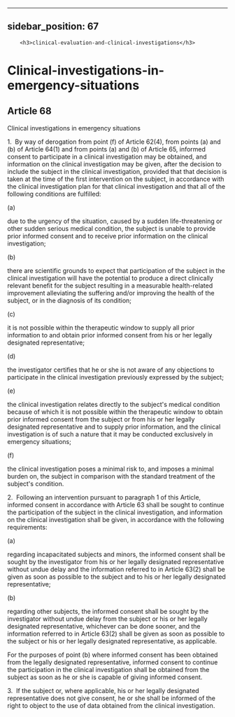 
---
sidebar_position: 67
---
        <h3>clinical-evaluation-and-clinical-investigations</h3>
<h1>Clinical-investigations-in-emergency-situations</h1>
<h2>Article 68</h2>
   <p class="stitle-article-norm">Clinical investigations in emergency situations</p>
   <p class="norm">1.&nbsp;&nbsp;By way of derogation from 
point&nbsp;(f) of Article&nbsp;62(4), from points (a) and (b) of 
Article&nbsp;64(1) and from points (a) and (b) of Article&nbsp;65, 
informed consent to participate in a clinical investigation may be 
obtained, and information on the clinical investigation may be given, 
after the decision to include the subject in the clinical investigation,
 provided that that decision is taken at the time of the first 
intervention on the subject, in accordance with the clinical 
investigation plan for that clinical investigation and that all of the 
following conditions are fulfilled:</p>
   <div class="grid-container grid-list">
      <div class="list grid-list-column-1">
         <span>(a)&nbsp;</span>
      </div>
      <div class="grid-list-column-2">
         <p class="norm">due to the urgency of the situation, caused by a
 sudden life-threatening or other sudden serious medical condition, the 
subject is unable to provide prior informed consent and to receive prior
 information on the clinical investigation;</p>
      </div>
   </div>
   <div class="grid-container grid-list">
      <div class="list grid-list-column-1">
         <span>(b)&nbsp;</span>
      </div>
      <div class="grid-list-column-2">
         <p class="norm">there are scientific grounds to expect that 
participation of the subject in the clinical investigation will have the
 potential to produce a direct clinically relevant benefit for the 
subject resulting in a measurable health-related improvement alleviating
 the suffering and/or improving the health of the subject, or in the 
diagnosis of its condition;</p>
      </div>
   </div>
   <div class="grid-container grid-list">
      <div class="list grid-list-column-1">
         <span>(c)&nbsp;</span>
      </div>
      <div class="grid-list-column-2">
         <p class="norm">it is not possible within the therapeutic 
window to supply all prior information to and obtain prior informed 
consent from his or her legally designated representative;</p>
      </div>
   </div>
   <div class="grid-container grid-list">
      <div class="list grid-list-column-1">
         <span>(d)&nbsp;</span>
      </div>
      <div class="grid-list-column-2">
         <p class="norm">the investigator certifies that he or she is 
not aware of any objections to participate in the clinical investigation
 previously expressed by the subject;</p>
      </div>
   </div>
   <div class="grid-container grid-list">
      <div class="list grid-list-column-1">
         <span>(e)&nbsp;</span>
      </div>
      <div class="grid-list-column-2">
         <p class="norm">the clinical investigation relates directly to 
the subject's medical condition because of which it is not possible 
within the therapeutic window to obtain prior informed consent from the 
subject or from his or her legally designated representative and to 
supply prior information, and the clinical investigation is of such a 
nature that it may be conducted exclusively in emergency situations;</p>
      </div>
   </div>
   <div class="grid-container grid-list">
      <div class="list grid-list-column-1">
         <span>(f)&nbsp;</span>
      </div>
      <div class="grid-list-column-2">
         <p class="norm">the clinical investigation poses a minimal risk
 to, and imposes a minimal burden on, the subject in comparison with the
 standard treatment of the subject's condition.</p>
      </div>
   </div>
   <p class="norm">2.&nbsp;&nbsp;Following an intervention pursuant to 
paragraph&nbsp;1 of this Article, informed consent in accordance with 
Article&nbsp;63 shall be sought to continue the participation of the 
subject in the clinical investigation, and information on the clinical 
investigation shall be given, in accordance with the following 
requirements:</p>
   <div class="grid-container grid-list">
      <div class="list grid-list-column-1">
         <span>(a)&nbsp;</span>
      </div>
      <div class="grid-list-column-2">
         <p class="norm">regarding incapacitated subjects and minors, 
the informed consent shall be sought by the investigator from his or her
 legally designated representative without undue delay and the 
information referred to in Article&nbsp;63(2) shall be given as soon as 
possible to the subject and to his or her legally designated 
representative;</p>
      </div>
   </div>
   <div class="grid-container grid-list">
      <div class="list grid-list-column-1">
         <span>(b)&nbsp;</span>
      </div>
      <div class="grid-list-column-2">
         <p class="norm">regarding other subjects, the informed consent 
shall be sought by the investigator without undue delay from the subject
 or his or her legally designated representative, whichever can be done 
sooner, and the information referred to in Article&nbsp;63(2) shall be 
given as soon as possible to the subject or his or her legally 
designated representative, as applicable.</p>
      </div>
   </div>
   <p class="norm">For the purposes of point&nbsp;(b) where informed 
consent has been obtained from the legally designated representative, 
informed consent to continue the participation in the clinical 
investigation shall be obtained from the subject as soon as he or she is
 capable of giving informed consent.</p>
   <p class="norm">3.&nbsp;&nbsp;If the subject or, where applicable, 
his or her legally designated representative does not give consent, he 
or she shall be informed of the right to object to the use of data 
obtained from the clinical investigation.</p>